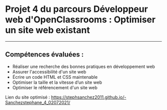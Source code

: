 # Projet 4 du parcours Développeur web d'OpenClassrooms : Optimiser un site web existant
***
## Compétences évaluées :
* Réaliser une recherche des bonnes pratiques en développement web
* Assurer l'accessibilité d'un site web
* Écrire un code HTML et CSS maintenable
* Optimiser la taille et la vitesse d’un site web
* Optimiser le référencement d'un site web

Lien du site optimisé :  https://stephsanchez2011.github.io/-Sanchezstephane_4_02072021/
